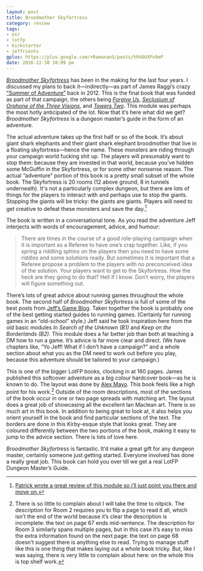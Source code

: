```yaml
---
layout: post
title: Broodmother Skyfortress
category: review
tags: 
- osr
- lotfp
- kickstarter
- jeffrients
gplus: https://plus.google.com/+RamananS/posts/hhhDUXPv9eP
date: 2016-12-30 10:09 pm
---
```


[*Broodmother Skyfortress*][bs] has been in the making for the last four years. I discussed my plans to back it—indirectly—as part of James Raggi’s crazy [“Summer of Adventure”][0] back in 2012. This is the final book that was funded as part of that campaign, the others being [*Forgive Us*][1], [*Seclusium of Orphone of the Three Visions*][2], and [*Towers Two*][3]. This module was perhaps the most hotly anticipated of the lot. Now that it’s here what did we get? *Broodmother Skyfortress* is a dungeon master’s guide in the form of an adventure.

The actual adventure takes up the first half or so of the book. It’s about giant shark elephants and their giant shark elephant broodmother that live in a floating skyfortress—hence the name. These monsters are riding through your campaign world fucking shit up. The players will presumably want to stop them: because they are invested in that world, because you’ve hidden some McGuffin in the Skyfortress, or for some other nonsense reason. The actual “adventure” portion of this book is a pretty small subset of the whole book. The Skyfortress is 20 rooms (12 above ground, 8 in tunnels underneath). It's not a particularly complex dungeon, but there are lots of things for the players to interact with and perhaps use to stop the giants. Stopping the giants will be tricky: the giants are giants. Players will need to get creative to defeat these monsters and save the day.[^1]

The book is written in a conversational tone. As you read the adventure Jeff interjects with words of encouragement, advice, and humour:

> There are times in the course of a good role-playing campaign when it is important as a Referee to have one’s crap together. Like, if you spring a riddling sphinx on the players then you need to have some riddles and some solutions ready. But sometimes it is important that a Referee propose a problem to the players with no preconceived idea of the solution. Your players want to get to the Skyfortress. How the heck are they going to do that? Hell if I know. Don’t worry, the players will figure something out.

There’s lots of great advice about running games throughout the whole book. The second half of *Broodmother Skyfortress* is full of some of the best posts from [Jeff’s Game Blog][4]. Taken together the book is probably one of the best getting started guides to running games. (Certainly for running games in an “old-school” style.) Jeff said he took inspiration here from the old basic modules *In Search of the Unknown (B1)* and *Keep on the Borderlands (B2)*. This module does a far better job than both at teaching a DM how to run a game. It’s advice is far more clear and direct. (We have chapters like, “Yo Jeff! What if I don’t have a campaign?” and a whole section about what you as the DM need to work out before you play, because this adventure should be tailored to your campaign.)

This is one of the bigger LotFP books, clocking in at 160 pages. James published this softcover adventure as a big colour hardcover book—as he is known to do. The layout was done by [Alex Mayo][5]. This book feels like a high point for his work.[^2] Outside of the room descriptions, most of the sections of the book occur in one or two page spreads with matching art. The layout does a great job of showcasing all the excellent Ian Maclean art. There is so much art in this book. In addition to being great to look at, it also helps you orient yourself in the book and find particular sections of the text. The borders are done in this Kirby-esque style that looks great. They are coloured differently between the two portions of the book, making it easy to jump to the advice section. There is lots of love here.

*Broodmother Skyfortress* is fantastic. It’d make a great gift for any dungeon master, certainly someone just getting started. Everyone involved has done a really great job. This book can hold you over till we get a real LotFP Dungeon Master’s Guide.


[^1]: [Patrick wrote a great review of this module so i’ll just point you there and move on.][6]

[^2]: There is so little to complain about I will take the time to nitpick. The description for Room 2 requires you to flip a page to read it all, which isn’t the end of the world because it’s clear the description is incomplete: the text on page 67 ends mid-sentence. The description for Room 3 similarly spans multiple pages, but in this case it’s easy to miss the extra information found on the next page: the text on page 68 doesn’t suggest there is anything else to read. Trying to manage stuff like this is one thing that makes laying out a whole book tricky. But, like I was saying, there is very little to complain about here: on the whole this is top shelf work.

[0]: /blog/lotfp-july-campaign/
[1]: /review/forgive-us/
[2]: /review/seclusium-of-orphone-of-the-three-visions/
[3]: /review/towers-two/
[4]: http://jrients.blogspot.ca
[5]: https://plus.google.com/+AlexMayo/posts
[6]: http://falsemachine.blogspot.ca/2016/12/a-review-of-broodmother-skyfortress-by.html
[bs]: http://www.lotfp.com/store/index.php?route=product/product&product_id=236